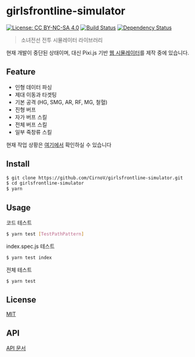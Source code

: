 # girlsfrontline-simulator

[![License: CC BY-NC-SA 4.0](https://img.shields.io/badge/License-CC%20BY--NC--SA%204.0-lightgrey.svg)](https://creativecommons.org/licenses/by-nc-sa/4.0/)
[![Build Status](https://travis-ci.org/DDBase/girlsfrontline-simulator.svg?branch=master)](https://travis-ci.org/DDBase/girlsfrontline-simulator)
[![Dependency Status](https://dependencyci.com/github/DDBase/girlsfrontline-simulator/badge)](https://dependencyci.com/github/DDBase/girlsfrontline-simulator)

> 소녀전선 전투 시뮬레이터 라이브러리

현재 개발이 중단된 상태이며, 대신 Pixi.js 기반 [웹 시뮬레이터](https://github.com/CirnoV/RFB)를 제작 중에 있습니다.

## Feature
* 인형 데이터 파싱
* 제대 이동과 타겟팅
* 기본 공격 (HG, SMG, AR, RF, MG, 철혈)
* 진형 버프
* 자가 버프 스킬
* 전체 버프 스킬
* 일부 죽창류 스킬

현재 작업 상황은 [여기에서](https://trello.com/b/KmID8JpE) 확인하실 수 있습니다

## Install

```bash
$ git clone https://github.com/CirnoV/girlsfrontline-simulator.git
$ cd girlsfrontline-simulator
$ yarn
```

## Usage
코드 테스트

```bash
$ yarn test [TestPathPattern]
```

index.spec.js 테스트

```bash
$ yarn test index
```

전체 테스트

```bash
$ yarn test
```

## License
[MIT](./LICENSE)

## API
[API 문서](./src/api.md)
